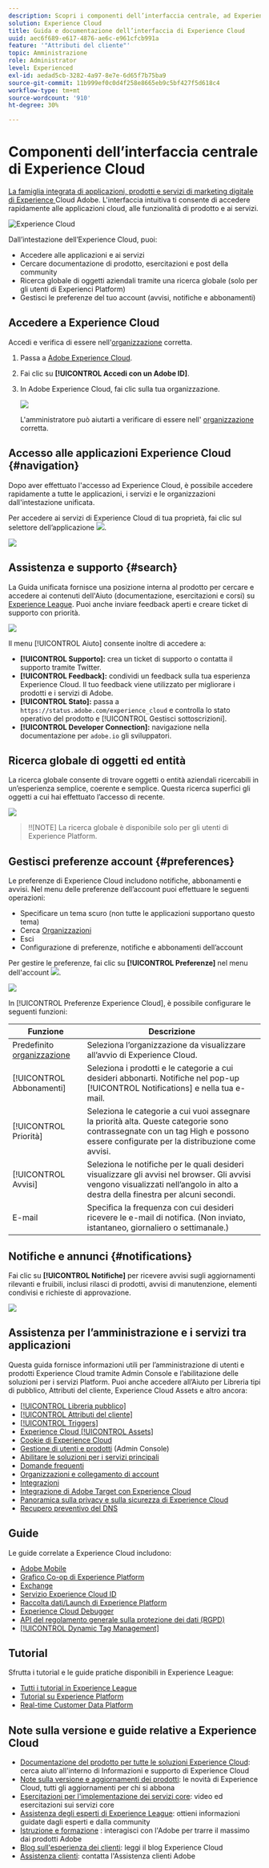 ```yaml
---
description: Scopri i componenti dell’interfaccia centrale, ad Experience Cloud. Questa guida include l'amministrazione di utenti e prodotti nell'Admin Console, l'abilitazione di applicazioni per i servizi di Experience Cloud, e aiuto su Libreria tipi di pubblico, Attributi del cliente, Risorse di Experience Cloud e altro ancora.
solution: Experience Cloud
title: Guida e documentazione dell’interfaccia di Experience Cloud
uuid: aec6f689-e617-4876-ae6c-e961cfcb991a
feature: '"Attributi del cliente"'
topic: Amministrazione
role: Administrator
level: Experienced
exl-id: aedad5cb-3282-4a97-8e7e-6d65f7b75ba9
source-git-commit: 11b999ef0c0d4f258e8665eb9c5bf427f5d618c4
workflow-type: tm+mt
source-wordcount: '910'
ht-degree: 30%

---
```


# Componenti dell’interfaccia centrale di Experience Cloud

[La famiglia integrata di applicazioni, prodotti e servizi di marketing digitale di Experience ](https://experience.adobe.com) Cloud Adobe. L&#39;interfaccia intuitiva ti consente di accedere rapidamente alle applicazioni cloud, alle funzionalità di prodotto e ai servizi.

![Experience Cloud](assets/landing.png)

Dall’intestazione dell’Experience Cloud, puoi:

* Accedere alle applicazioni e ai servizi
* Cercare documentazione di prodotto, esercitazioni e post della community
* Ricerca globale di oggetti aziendali tramite una ricerca globale (solo per gli utenti di Experienci Platform)
* Gestisci le preferenze del tuo account (avvisi, notifiche e abbonamenti)

## Accedere a Experience Cloud

Accedi e verifica di essere nell&#39;[organizzazione](organizations.md) corretta.

1. Passa a [Adobe Experience Cloud](https://experience.adobe.com).
1. Fai clic su **[!UICONTROL Accedi con un Adobe ID]**.
1. In Adobe Experience Cloud, fai clic sulla tua organizzazione.

   ![](assets/organizations-menu.png)

   L&#39;amministratore può aiutarti a verificare di essere nell&#39; [organizzazione](organizations.md) corretta.

## Accesso alle applicazioni Experience Cloud {#navigation}

Dopo aver effettuato l&#39;accesso ad Experience Cloud, è possibile accedere rapidamente a tutte le applicazioni, i servizi e le organizzazioni dall&#39;intestazione unificata.

Per accedere ai servizi di Experience Cloud di tua proprietà, fai clic sul selettore dell’applicazione ![](assets/menu-icon.png).

![](assets/platform-core-services.png)

## Assistenza e supporto {#search}

La Guida unificata fornisce una posizione interna al prodotto per cercare e accedere ai contenuti dell&#39;Aiuto (documentazione, esercitazioni e corsi) su [Experience League](https://experienceleague.adobe.com/?lang=it#home). Puoi anche inviare feedback aperti e creare ticket di supporto con priorità.

![](assets/search-menu.png)

Il menu [!UICONTROL Aiuto] consente inoltre di accedere a:

* **[!UICONTROL Supporto]:** crea un ticket di supporto o contatta il supporto   tramite Twitter.
* **[!UICONTROL Feedback]:** condividi un feedback sulla tua esperienza Experience Cloud. Il tuo feedback viene utilizzato per migliorare i prodotti e i servizi di Adobe.
* **[!UICONTROL Stato]:** passa a  `https://status.adobe.com/experience_cloud` e controlla lo stato operativo del prodotto e  [!UICONTROL Gestisci sottoscrizioni].
* **[!UICONTROL Developer Connection]:** navigazione nella documentazione per  `adobe.io` gli sviluppatori.

## Ricerca globale di oggetti ed entità

La ricerca globale consente di trovare oggetti o entità aziendali ricercabili in un’esperienza semplice, coerente e semplice. Questa ricerca superfici gli oggetti a cui hai effettuato l’accesso di recente.

![](assets/platform-search.png)

>!![NOTE]
La ricerca globale è disponibile solo per gli utenti di Experience Platform.

## Gestisci preferenze account {#preferences}

Le preferenze di Experience Cloud includono notifiche, abbonamenti e avvisi. Nel menu delle preferenze dell’account puoi effettuare le seguenti operazioni:

* Specificare un tema scuro (non tutte le applicazioni supportano questo tema)
* Cerca [Organizzazioni](organizations.md)
* Esci
* Configurazione di preferenze, notifiche e abbonamenti dell’account

Per gestire le preferenze, fai clic su **[!UICONTROL Preferenze]** nel menu dell&#39;account ![](assets/preferences-icon-sm.png).

![](assets/preferences-page.png)

In [!UICONTROL Preferenze Experience Cloud], è possibile configurare le seguenti funzioni:

| Funzione | Descrizione |
|--- |--- |
| Predefinito [organizzazione](organizations.md) | Seleziona l’organizzazione da visualizzare all’avvio di Experience Cloud. |
| [!UICONTROL Abbonamenti] | Seleziona i prodotti e le categorie a cui desideri abbonarti. Notifiche nel pop-up [!UICONTROL Notifications] e nella tua e-mail. |
| [!UICONTROL Priorità] | Seleziona le categorie a cui vuoi assegnare la priorità alta. Queste categorie sono contrassegnate con un tag High e possono essere configurate per la distribuzione come avvisi. |
| [!UICONTROL Avvisi] | Seleziona le notifiche per le quali desideri visualizzare gli avvisi nel browser. Gli avvisi vengono visualizzati nell’angolo in alto a destra della finestra per alcuni secondi. |
| E-mail | Specifica la frequenza con cui desideri ricevere le e-mail di notifica. (Non inviato, istantaneo, giornaliero o settimanale.) |

## Notifiche e annunci {#notifications}

Fai clic su **[!UICONTROL Notifiche]** per ricevere avvisi sugli aggiornamenti rilevanti e fruibili, inclusi rilasci di prodotti, avvisi di manutenzione, elementi condivisi e richieste di approvazione.

![](assets/notifications-menu-small.png)

## Assistenza per l’amministrazione e i servizi tra applicazioni

Questa guida fornisce informazioni utili per l’amministrazione di utenti e prodotti Experience Cloud tramite Admin Console e l’abilitazione delle soluzioni per i servizi Platform. Puoi anche accedere all’Aiuto per Libreria tipi di pubblico, Attributi del cliente, Experience Cloud Assets e altro ancora:

* [[!UICONTROL Libreria pubblico]](audience-library.md)
* [[!UICONTROL Attributi del cliente]](attributes.md)
* [[!UICONTROL Triggers]](triggers.md)
* [Experience Cloud [!UICONTROL Assets]](experience-cloud-assets.md)
* [Cookie di Experience Cloud](cookies-privacy.md)
* [Gestione di utenti e prodotti](admin-getting-started.md) (Admin Console)
* [Abilitare le soluzioni per i servizi principali](core-services.md)
* [Domande frequenti ](admin-getting-started.md)
* [Organizzazioni e collegamento di account](organizations.md)
* [Integrazioni](marketing-cloud-integrations.md)
* [Integrazione di Adobe Target con Experience Cloud](https://experienceleague.adobe.com/docs/target/using/integrate/a4t/a4t.html?lang=en)
* [Panoramica sulla privacy e sulla sicurezza di Experience Cloud](assets/Adobe-Marketing-Cloud-Privacy-and-Security-Overview.pdf)
* [Recupero preventivo del DNS](admin-getting-started.md#concept_6BC8C6856E3644F8956D7AD0A96383B7)

## Guide

Le guide correlate a Experience Cloud includono:

* [Adobe Mobile](https://experienceleague.adobe.com/docs/mobile-services/using/home.html?lang=en)
* [Grafico Co-op di Experience Platform](https://experienceleague.adobe.com/docs/device-co-op/using/home.html?lang=en)
* [Exchange](https://exchange.adobe.com/experiencecloud)
* [Servizio Experience Cloud ID](https://experienceleague.adobe.com/docs/id-service/using/home.html?lang=en)
* [Raccolta dati/Launch di Experience Platform](https://experienceleague.adobe.com/docs/launch.html?lang=en)
* [Experience Cloud Debugger](https://experienceleague.adobe.com/docs/debugger/using/experience-cloud-debugger.html?lang=en)
* [API del regolamento generale sulla protezione dei dati (RGPD)](https://www.adobe.io/apis/experiencecloud/gdpr.html)
* [[!UICONTROL Dynamic Tag Management]](https://experienceleague.adobe.com/docs/dtm/using/dtm-home.html?lang=en)

## Tutorial

Sfrutta i tutorial e le guide pratiche disponibili in Experience League:

* [Tutti i tutorial in Experience League](https://experienceleague.adobe.com/?lang=it#quick-how-tos)
* [Tutorial su Experience Platform](https://experienceleague.adobe.com/docs/launch-learn/tutorials/overview.html?lang=en)
* [Real-time Customer Data Platform](https://experienceleague.adobe.com/docs/platform-learn/tutorials/application-services/rtcdp/understanding-the-real-time-customer-data-platform.html?lang=en)

## Note sulla versione e guide relative a Experience Cloud

* [Documentazione del prodotto per tutte le soluzioni Experience Cloud](https://experienceleague.adobe.com/docs/home.html?lang=en): cerca aiuto all&#39;interno di Informazioni e supporto di Experience Cloud
* [Note sulla versione e aggiornamenti dei prodotti](https://experienceleague.adobe.com/docs/release-notes/experience-cloud/current.html?lang=en): le novità di Experience Cloud, tutti gli aggiornamenti per chi si abbona
* [Esercitazioni per l&#39;implementazione dei servizi core](https://experienceleague.adobe.com/docs/launch-learn/tutorials/overview.html?lang=en): video ed esercitazioni sui servizi core
* [Assistenza degli esperti di Experience League](https://experienceleague.adobe.com/?lang=it): ottieni informazioni guidate dagli esperti e dalla community
* [Istruzione e formazione](https://helpx.adobe.com/it/learning.html?promoid=KAUDK) : interagisci con l&#39;Adobe per trarre il massimo dai prodotti Adobe
* [Blog sull&#39;esperienza dei clienti](https://blog.adobe.com/en/topics/digital-transformation.html): leggi il blog Experience Cloud
* [Assistenza clienti](https://experienceleague.adobe.com/?support-solution=General&amp;lang=it#support): contatta l&#39;Assistenza clienti Adobe
